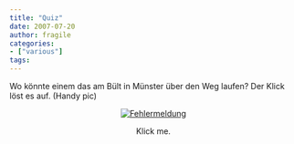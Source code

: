 ```yaml
---
title: "Quiz"
date: 2007-07-20
author: fragile
categories:
- ["various"]
tags:
---
```

Wo könnte einem das am Bült in Münster über den Weg laufen? Der Klick löst es auf. (Handy pic)
<p align="center"><a href="/blog/wp-content/uploads/2007/07/auszuege.jpg" title="Auszuege" target="_blank"><img src="/blog/wp-content/uploads/2007/07/fehlermeldung.jpg" alt="Fehlermeldung" /></a></p>
<p align="center">Klick me.</p>